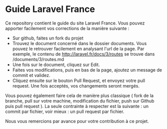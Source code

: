 Guide Laravel France
====================

Ce repository contient le guide du site Laravel France. Vous pouvez apporter facilement vos corrections de la manière suivante :

* Sur github, faites un fork du projet
* Trouvez le document concerné dans le dossier documents. Vous pouvez le retrouver facilement en analysant l'url de la page. Par exemple, le contenu de http://laravel.fr/docs/3/routes se trouve dans /documents/3/routes.md
* Une fois sur le document, cliquez sur Edit.
* Faites vos modifications, puis en bas de la page, ajoutez un message de commit et validez.
* Cliquez ensuite sur le bouton Pull Request, et envoyez votre pull request. Une fois acceptés, vos changements seront mergés.

Vous pouvez également faire cela de manière plus classique ( fork de la branche, pull sur votre machine, modification du fichier, push sur Github puis pull request ). La seule contrainte à respecter est la suivante : un commit par fichier, voir mieux : un pull request par fichier.

Nous vous remercions par avance pour votre contribution à ce projet.
